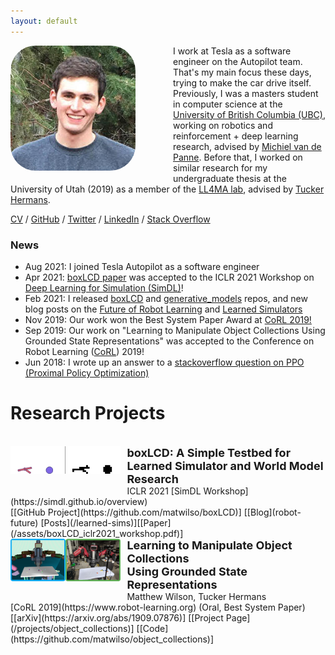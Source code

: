 ```yaml
---
layout: default
---
```


<img align="left" width="200" src="/assets/mw.jpg" style="border-radius: 20%; margin: 0px 60px 20px 0px;"/>

I work at Tesla as a software engineer on the Autopilot team. That's my main focus these days, trying to make the car drive itself.
Previously, I was a masters student in computer science at the [University of 
British Columbia (UBC)](https://www.cs.ubc.ca/), working on robotics and reinforcement
\+ deep learning research, advised by [Michiel van de Panne](https://www.cs.ubc.ca/~van/).  Before that, I worked on similar research for my undergraduate 
thesis at the University of Utah (2019) as a member of the [LL4MA lab](https://robot-learning.cs.utah.edu/), advised by [Tucker Hermans](https://robot-learning.cs.utah.edu/thermans). 

[CV](/assets/cv.pdf)
/ [GitHub](https://github.com/matwilso)
/ [Twitter](https://twitter.com/matwilso) 
/ [LinkedIn](https://www.linkedin.com/in/matthew-wilson-916505104/)
/ [Stack Overflow](https://stackoverflow.com/users/7211137/matwilso)


### News
- Aug 2021: I joined Tesla Autopilot as a software engineer
- Apr 2021: [boxLCD paper](/assets/boxLCD_iclr2021_workshop.pdf) was accepted to the ICLR 2021 Workshop on [Deep Learning for Simulation (SimDL)](https://simdl.github.io/)!
- Feb 2021: I released [boxLCD](https://github.com/matwilso/boxLCD) and [generative_models](https://github.com/matwilso/generative_models) repos, and new blog posts on the [Future of Robot Learning](/robot-future) and [Learned Simulators](/learned-sims)
- Nov 2019: Our work won the Best System Paper Award at [CoRL 2019!](https://sites.google.com/robot-learning.org/corl2019) 
- Sep 2019: Our work on "Learning to Manipulate Object Collections Using Grounded State Representations" was accepted to the Conference on Robot Learning ([CoRL](https://www.robot-learning.org/)) 2019!
- Jun 2018: I wrote up an answer to a [stackoverflow question on PPO (Proximal Policy Optimization)](https://stackoverflow.com/questions/46422845/what-is-the-way-to-understand-proximal-policy-optimization-algorithm-in-rl/50663200#50663200)


# Research Projects
<style>
.static {
  background: white;
}
.static:hover {
  opacity:0;
}
.container {
    position: relative;
    width: 35%;
}

.image {
    position: absolute;
}
</style>


<br>

<div class="container">
    <div class="mage">
    <img class="active" align="left" src="/assets/robot/lcd_sideside.gif" style="border-radius: 0%; margin: 0px 10px 30px 0px;"/>
    </div>
    <div class="image">
    <img class="static" align="left" src="/assets/robot/lcd_sideside.png" style="border-radius: 0%; margin: 0px 10px 30px 0px;"/>
    </div>
</div>
<div style="font-size: 18px; font-weight: bold;">boxLCD: A Simple Testbed for Learned Simulator and World Model Research</div>
ICLR 2021  [SimDL Workshop](https://simdl.github.io/overview) <br>
[[GitHub Project](https://github.com/matwilso/boxLCD)] [[Blog](robot-future) [Posts](/learned-sims)][[Paper](/assets/boxLCD_iclr2021_workshop.pdf)]

<br>



<img align="left" width="35%" src="/assets/task.png" style="border-radius: 0%; margin: 0px 10px 30px 0px;"/>
<div style="font-size: 18px; font-weight: bold;">Learning to Manipulate Object Collections<br>Using Grounded State Representations</div>
Matthew Wilson, Tucker Hermans <br>
[CoRL 2019](https://www.robot-learning.org) (Oral, Best System Paper) <br>
[[arXiv](https://arxiv.org/abs/1909.07876)] [[Project Page](/projects/object_collections)]  [[Code](https://github.com/matwilso/object_collections)]

